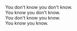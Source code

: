 You don't know you don't know.  
You know you don't know.  
You don't know you know.  
You know you know.  